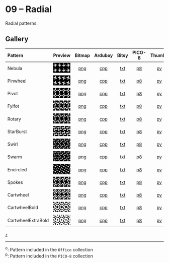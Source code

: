 # 09 – Radial

Radial patterns.

## Gallery

| Pattern | Preview | Bitmap | Arduboy | Bitsy | PICO-8 | Thumby |
| :--- | :---: | :---: | :---: | :---: | :---: | :---: |
| Nebula | <img src="../previews/Nebula.png" width="64" height="32" alt=""> | [png](png/Nebula.png) | [cpp](Radial.h#L12-L23) | [txt](Radial.bitsy.txt#L5-L14) | [p𝟪](radial.p8.lua#L7-L19) | [py](Radial.thumby.py#L5-L16) |
| Pinwheel | <img src="../previews/Pinwheel.png" width="64" height="32" alt=""> | [png](png/Pinwheel.png) | [cpp](Radial.h#L25-L36) | [txt](Radial.bitsy.txt#L16-L25) | [p𝟪](radial.p8.lua#L21-L33) | [py](Radial.thumby.py#L18-L29) |
| Pivot | <img src="../previews/Pivot.png" width="64" height="32" alt=""> | [png](png/Pivot.png) | [cpp](Radial.h#L38-L49) | [txt](Radial.bitsy.txt#L27-L36) | [p𝟪](radial.p8.lua#L35-L47) | [py](Radial.thumby.py#L31-L42) |
| Fylfot | <img src="../previews/Fylfot.png" width="64" height="32" alt=""> | [png](png/Fylfot.png) | [cpp](Radial.h#L51-L62) | [txt](Radial.bitsy.txt#L38-L47) | [p𝟪](radial.p8.lua#L49-L61) | [py](Radial.thumby.py#L44-L55) |
| Rotary | <img src="../previews/Rotary.png" width="64" height="32" alt=""> | [png](png/Rotary.png) | [cpp](Radial.h#L64-L75) | [txt](Radial.bitsy.txt#L49-L58) | [p𝟪](radial.p8.lua#L63-L75) | [py](Radial.thumby.py#L57-L68) |
| StarBurst | <img src="../previews/StarBurst.png" width="64" height="32" alt=""> | [png](png/StarBurst.png) | [cpp](Radial.h#L77-L88) | [txt](Radial.bitsy.txt#L60-L69) | [p𝟪](radial.p8.lua#L77-L89) | [py](Radial.thumby.py#L70-L81) |
| Swirl | <img src="../previews/Swirl.png" width="64" height="32" alt=""> | [png](png/Swirl.png) | [cpp](Radial.h#L90-L101) | [txt](Radial.bitsy.txt#L71-L80) | [p𝟪](radial.p8.lua#L91-L103) | [py](Radial.thumby.py#L83-L94) |
| Swarm | <img src="../previews/Swarm.png" width="64" height="32" alt=""> | [png](png/Swarm.png) | [cpp](Radial.h#L103-L114) | [txt](Radial.bitsy.txt#L82-L91) | [p𝟪](radial.p8.lua#L105-L117) | [py](Radial.thumby.py#L96-L107) |
| Encircled | <img src="../previews/Encircled.png" width="64" height="32" alt=""> | [png](png/Encircled.png) | [cpp](Radial.h#L116-L127) | [txt](Radial.bitsy.txt#L93-L102) | [p𝟪](radial.p8.lua#L119-L131) | [py](Radial.thumby.py#L109-L120) |
| Spokes | <img src="../previews/Spokes.png" width="64" height="32" alt=""> | [png](png/Spokes.png) | [cpp](Radial.h#L129-L140) | [txt](Radial.bitsy.txt#L104-L113) | [p𝟪](radial.p8.lua#L133-L145) | [py](Radial.thumby.py#L122-L133) |
| Cartwheel | <img src="../previews/Cartwheel.png" width="64" height="32" alt=""> | [png](png/Cartwheel.png) | [cpp](Radial.h#L142-L153) | [txt](Radial.bitsy.txt#L115-L124) | [p𝟪](radial.p8.lua#L147-L159) | [py](Radial.thumby.py#L135-L146) |
| CartwheelBold | <img src="../previews/CartwheelBold.png" width="64" height="32" alt=""> | [png](png/CartwheelBold.png) | [cpp](Radial.h#L155-L166) | [txt](Radial.bitsy.txt#L126-L135) | [p𝟪](radial.p8.lua#L161-L173) | [py](Radial.thumby.py#L148-L159) |
| CartwheelExtraBold | <img src="../previews/CartwheelExtraBold.png" width="64" height="32" alt=""> | [png](png/CartwheelExtraBold.png) | [cpp](Radial.h#L168-L179) | [txt](Radial.bitsy.txt#L137-L146) | [p𝟪](radial.p8.lua#L175-L187) | [py](Radial.thumby.py#L161-L172) |

[`⤴`](#gallery)

---

<sup>o</sup>: Pattern included in the `Office` collection  
<sup>p</sup>: Pattern included in the `PICO-8` collection 

<br>
